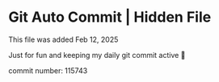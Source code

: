 # Git Auto Commit | Hidden File

This file was added Feb 12, 2025

Just for fun and keeping my daily git commit active 🤪

commit number: 115743
